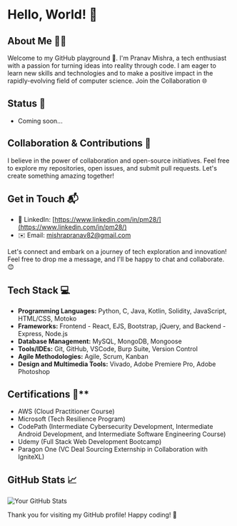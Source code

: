 # Hello, World! 👋

## About Me 🧑‍💻
Welcome to my GitHub playground 🚀. I'm Pranav Mishra, a tech enthusiast with a passion for turning ideas into reality through code. I am eager to learn new skills and technologies and to make a positive impact in the rapidly-evolving field of computer science. Join the Collaboration 🌐

## Status 🚧

- Coming soon...

## Collaboration & Contributions 🤝

I believe in the power of collaboration and open-source initiatives. Feel free to explore my repositories, open issues, and submit pull requests. Let's create something amazing together!

## Get in Touch 📬

- 💼 LinkedIn: [https://www.linkedin.com/in/pm28/](https://www.linkedin.com/in/pm28/)
- ✉️ Email: [mishrapranav82@gmail.com](mailto:mishrapranav82@gmail.com)

Let's connect and embark on a journey of tech exploration and innovation! Feel free to drop me a message, and I'll be happy to chat and collaborate. 😊

## Tech Stack 💻

- **Programming Languages:** Python, C, Java, Kotlin, Solidity, JavaScript, HTML/CSS, Motoko
- **Frameworks:** Frontend - React, EJS, Bootstrap, jQuery, and Backend - Express, Node.js
- **Database Management:** MySQL, MongoDB, Mongoose
- **Tools/IDEs:** Git, GitHub, VSCode, Burp Suite, Version Control
- **Agile Methodologies:** Agile, Scrum, Kanban
- **Design and Multimedia Tools:** Vivado, Adobe Premiere Pro, Adobe Photoshop

##  Certifications 🏅** 

 - AWS (Cloud Practitioner Course)
 - Microsoft (Tech Resilience Program)
 - CodePath (Intermediate Cybersecurity Development, Intermediate Android Development, and Intermediate Software Engineering Course)
 - Udemy (Full Stack Web Development Bootcamp)
 - Paragon One (VC Deal Sourcing Externship in Collaboration with IgniteXL)

## GitHub Stats 📈

![Your GitHub Stats](https://github-readme-stats.vercel.app/api?username=PranavMishra28&show_icons=true&theme=dark)

Thank you for visiting my GitHub profile! Happy coding! 🚀
